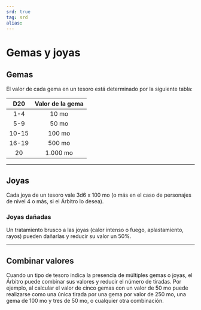 ```yaml
---
srd: true
tag: srd
alias: 
---
```

# Gemas y joyas
## Gemas

El valor de cada gema en un tesoro está determinado por la siguiente tabla:

|    D20   |   Valor de la gema  |
|:--------:|:-------------------:|
|    1-4   |         10 mo       |
|    5-9   |         50 mo       |
|   10-15  |        100 mo       |
|   16-19  |        500 mo       |
|     20   |       1.000 mo      |

---
## Joyas

Cada joya de un tesoro vale 3d6 x 100 mo (o más en el caso de personajes de nivel 4 o más, si el Árbitro lo desea).

### Joyas dañadas

Un tratamiento brusco a las joyas (calor intenso o fuego, aplastamiento, rayos) pueden dañarlas y reducir su valor un 50%.

---
## Combinar valores

Cuando un tipo de tesoro indica la presencia de múltiples gemas o joyas, el Árbitro puede combinar sus valores y reducir el número de tiradas. Por ejemplo, al calcular el valor de cinco gemas con un valor de 50 mo puede realizarse como una única tirada por una gema por valor de 250 mo, una gema de 100 mo y tres de 50 mo, o cualquier otra combinación.
